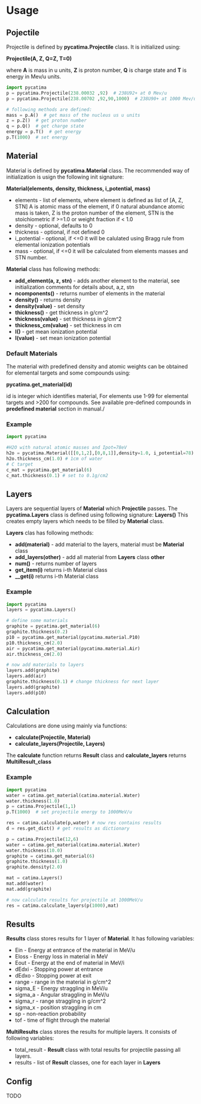 Usage
=====

Pojectile
---------

Projectile is defined by __pycatima.Projectile__ class. It is initialized using:

**Projectile(A, Z, Q=Z, T=0)**

where __A__ is mass in u units, __Z__ is proton number, __Q__ is charge state 
and __T__ is energy in Mev/u units.

```python
import pycatima
p = pycatima.Projectile(238.00032 ,92)  # 238U92+ at 0 Mev/u 
p = pycatima.Projectile(238.00702 ,92,90,1000)  # 238U90+ at 1000 Mev/u 

# following methods are defined:
mass = p.A()  # get mass of the nucleus us u units
z = p.Z()  # get proton number
q = p.Q()  # get charge state
energy = p.T()  # get energy
p.T(1000)  # set energy
```

Material
--------
Material is defined by __pycatima.Material__ class. The recommended way of 
initialization is usign the following init signature:

**Material(elements, density, thickness, i_potential, mass)**
  * elements - list of elements, where element is defined as list of [A, Z, STN]
  A is atomic mass of the element, if 0 natural abundance atomic mass is taken, 
  Z is the proton number of the element, STN is the stoichiometric if >=1.0 or
  weight fraction if < 1.0
  * density - optional, defaults to 0
  * thickness - optional, if not defined 0
  * i_potential - optional, if <=0 it will be calulated using Bragg rule from elemental ionization potentials
  * mass - optional, if <=0 it will be calculated from elements masses and STN number.

__Material__ class has following methods:

  * **add_element(a, z, stn)** - adds another element to the material, see initialization comments for details about, a,z, stn 
  * **ncomponents()** - returns number of elements in the material
  * **density()** - returns density 
  * **density(value)** - set density
  * **thickness()** - get thickness in g/cm^2
  * **thickness(value)** - set thickness in g/cm^2
  * **thickness_cm(value)** - set thickness in cm
  * **I()** - get mean ionization potential
  * **I(value)** - set mean ionization potential

### Default Materials
The material with predefined density and atomic weights can be obtained for elemental targets and some compounds using:

**pycatima.get_material(id)** 

id is integer which identifies material, For elements use 1-99 for elemental targets and >200 for compounds. See available pre-defined compounds in __predefined material__ section in manual./


### Example 

```python
import pycatima

#H2O with natural atomic masses and Ipot=78eV
h2o = pycatima.Material([[0,1,2],[0,8,1]],density=1.0, i_potential=78)
h2o.thickness_cm(1.0) # 1cm of water
# C target
c_mat = pycatima.get_material(6)
c_mat.thickness(0.1) # set to 0.1g/cm2 
```  

Layers
------
Layers are sequential layers of __Material__ which __Projectile__ passes.
The __pycatima.Layers__ class is defined using following signature:
**Layers()**
This creates empty layers which needs to be filled by __Material__ class.

__Layers__ clas has following methods:
  * **add(material)** - add material to the layers, material must be __Material__ class
  * **add_layers(other)** - add all material from __Layers__ class __other__
  * **num()** - returns number of layers
  * **__get_item__(i)** returns i-th Material class
  * **__get(i)** returns i-th Material class
  
### Example

```python
import pycatima
layers = pycatima.Layers()

# define some materials
graphite = pycatima.get_material(6)
graphite.thickness(0.2)
p10 = pycatima.get_material(pycatima.material.P10)
p10.thickness_cm(2.0)
air = pycatima.get_material(pycatima.material.Air)
air.thickness_cm(2.0)

# now add materials to layers
layers.add(graphite)
layers.add(air)
graphite.thickness(0.1) # change thickness for next layer
layers.add(graphite)
layers.add(p10)
```



Calculation
-----------
Calculations are done using mainly via functions:

* **calculate(Projectile, Material)**
* **calculate_layers(Projectile, Layers)**

The __calculate__ function returns __Result__ class and __calculate_layers__ returns __MultiResult_class__

### Example
```python
import pycatima
water = catima.get_material(catima.material.Water)
water.thickness(1.0)
p = catima.Projectile(1,1)
p.T(1000)  # set projectile energy to 1000MeV/u

res = catima.calculate(p,water) # now res contains results
d = res.get_dict() # get results as dictionary
```

```python
p = catima.Projectile(12,6)
water = catima.get_material(catima.material.Water)
water.thickness(10.0)
graphite = catima.get_material(6)
graphite.thickness(1.0)
graphite.density(2.0)

mat = catima.Layers()
mat.add(water)
mat.add(graphite)

# now calculate results for projectile at 1000MeV/u
res = catima.calculate_layers(p(1000),mat)
```

Results
-------
__Results__ class stores results for 1 layer of __Material__. It has following variables:

  * Ein - Energy at entrance of the material in MeV/u
  * Eloss - Energy loss in material in MeV
  * Eout - Energy at the end of material in MeV/i
  * dEdxi - Stopping power at entrance
  * dEdxo - Stopping power at exit
  * range - range in the material in g/cm^2
  * sigma_E - Energy straggling in MeV/u
  * sigma_a - Angular straggling in MeV/u
  * sigma_r - range straggling in g/cm^2
  * sigma_x - position straggling in cm
  * sp - non-reaction probability
  * tof - time of flight through the material

__MultiResults__ class stores the results for multiple layers. It consists of following variables:
 
  * total_result - __Result__ class with total results for projectile passing all layers.
  * results - list of __Result__ classes, one for each layer in __Layers__



Config
------
TODO
